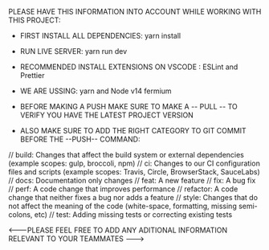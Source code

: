 PLEASE HAVE THIS INFORMATION INTO ACCOUNT WHILE WORKING WITH THIS PROJECT:

- FIRST INSTALL ALL DEPENDENCIES: yarn install

- RUN LIVE SERVER: yarn run dev

- RECOMMENDED INSTALL EXTENSIONS ON VSCODE : ESLint and Prettier

- WE ARE USSING: yarn and Node v14 fermium

- BEFORE MAKING A PUSH MAKE SURE TO MAKE A -- PULL -- TO VERIFY YOU HAVE THE LATEST PROJECT VERSION

- ALSO MAKE SURE TO ADD THE RIGHT CATEGORY TO GIT COMMIT BEFORE THE --PUSH-- COMMAND:

// build: Changes that affect the build system or external dependencies (example scopes: gulp, broccoli, npm)
// ci: Changes to our CI configuration files and scripts (example scopes: Travis, Circle, BrowserStack, SauceLabs)
// docs: Documentation only changes
// feat: A new feature
// fix: A bug fix
// perf: A code change that improves performance
// refactor: A code change that neither fixes a bug nor adds a feature
// style: Changes that do not affect the meaning of the code (white-space, formatting, missing semi-colons, etc)
// test: Adding missing tests or correcting existing tests

<---PLEASE FEEL FREE TO ADD ANY ADITIONAL INFORMATION RELEVANT TO YOUR TEAMMATES --->
